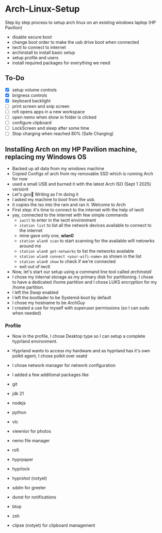 # Arch-Linux-Setup
Step by step process to setup arch linux on an existing windows laptop (HP Pavilion)

- disable secure boot
- change boot order to make the usb drive boot when connected
- iwctl to connect to internet
- archinstall to install basic setup
- setup profile and users
- install required packages for everything we need

## To-Do
- [x] setup volume controls
- [x] brigness controls
- [x] keyboard backlight
- [ ] print screen and snip screen
- [ ] rofi opens apps in a new workspace
- [ ] open nemo when show in folder is clicked
- [ ] configure clipboard
- [ ] LockScreen and sleep after some time
- [ ] Stop charging when reached 80% (Safe Charging)

## Installing Arch on my HP Pavilion machine, replacing my Windows OS
- Backed up all data from my windows machine
- Copied Configs of arch from my removable SSD which is running Arch for now
- used a small USB and burned it with the latest Arch ISO (Sept 1 2025) versiont
- Let's goo🎉 Writing as I'm doing it
- I asked my machine to boot from the usb.
- it copies the iso into the ram and ran it. Welcome to Arch
- First step: it's time to connect to the internet with the help of iwctl
- yay, connected to the internet with few simple commands
  - `iwctl` to enter in the iwctl environment
  - `station list` to list all the network devices available to connect to the internet
  - mine gave only one, **wlan0**
  - `station wlan0 scan` to start scanning for the available wifi netowrks around me
  - `station wlan0 get-networks` to list the networks available
  - `station wlan0 connect <your-wifi-name>` as shown in the list
  - `station wlan0 show` to check if we're connected
  - exit out of iwctl
- Now, let's start our setup using a command line tool called _archinstall_
- I chose my internal storage as my primary disk for partitioning. I chose to have a dedicated /home partition and I chose LUKS encryption for my /home partition.
- I left the _Swap_ enabled
- I left the bootlader to be Systemd-boot by default
- I chose my hostname to be _ArchGuy_
- I created a use for myself with superuser permissions (so I can sudo when needed)

### Profile
- Now in the profile, I chose Desktop type so I can setup a complete hyprland environment.
- Hyprland wants to access my hardware and as hyprland has it's own polkit agent, I chose polkit over seatd
- I chose network manager for network configuration
- I added a few additional packages like

- git
- jdk 21
- nodejs
- python
- vlc
- viewnior for photos
- nemo file manager
- rofi
- hyprpaper
- hyprlock
- hyprshot (notyet)
- sddm for greeter
- dunst for notifications
- btop
- zsh
- clipse (notyet) for clipboard management
